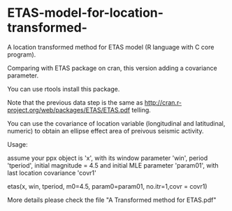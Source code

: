 ETAS-model-for-location-transformed-
====================================
A location transformed method for ETAS model (R language with C core program).

Comparing with ETAS package on cran, this version adding a covariance parameter.

You can use rtools install this package.

Note that the previous data step is the same as http://cran.r-project.org/web/packages/ETAS/ETAS.pdf telling.

You can use the covariance of location variable (longitudinal and latitudinal, numeric) to obtain an ellipse effect area of preivous seismic activity.

Usage:

assume your ppx object is 'x', with its window parameter 'win', period 'tperiod', initial magnitude = 4.5 and initial MLE parameter 'param01', with last location covariance 'covr1'

etas(x, win, tperiod, m0=4.5, param0=param01, no.itr=1,covr = covr1)

More details please check the file "A Transformed method for ETAS.pdf"
